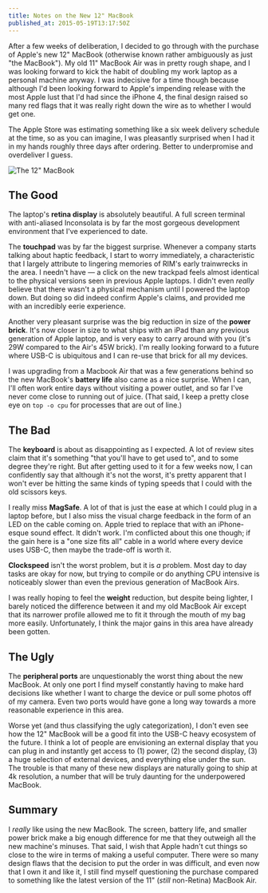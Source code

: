 ```yaml
---
title: Notes on the New 12" MacBook
published_at: 2015-05-19T13:17:50Z
---
```


After a few weeks of deliberation, I decided to go through with the purchase of Apple's new 12" MacBook (otherwise known rather ambiguously as just "the MacBook"). My old 11" MacBook Air was in pretty rough shape, and I was looking forward to kick the habit of doubling my work laptop as a personal machine anyway. I was indecisive for a time though because although I'd been looking forward to Apple's impending release with the most Apple lust that I'd had since the iPhone 4, the final design raised so many red flags that it was really right down the wire as to whether I would get one.

The Apple Store was estimating something like a six week delivery schedule at the time, so as you can imagine, I was pleasantly surprised when I had it in my hands roughly three days after ordering. Better to underpromise and overdeliver I guess.

![The 12" MacBook](/assets/macbook-12/macbook-12.jpg)

## The Good

The laptop's **retina display** is absolutely beautiful. A full screen terminal with anti-aliased Inconsolata is by far the most gorgeous development environment that I've experienced to date.

The **touchpad** was by far the biggest surprise. Whenever a company starts talking about haptic feedback, I start to worry immediately, a characteristic that I largely attribute to lingering memories of RIM's early trainwrecks in the area. I needn't have &mdash; a click on the new trackpad feels almost identical to the physical versions seen in previous Apple laptops. I didn't even _really_ believe that there wasn't a physical mechanism until I powered the laptop down. But doing so did indeed confirm Apple's claims, and provided me with an incredibly eerie experience.

Another very pleasant surprise was the big reduction in size of the **power brick**. It's now closer in size to what ships with an iPad than any previous generation of Apple laptop, and is very easy to carry around with you (it's 29W compared to the Air's 45W brick). I'm really looking forward to a future where USB-C is ubiquitous and I can re-use that brick for all my devices.

I was upgrading from a Macbook Air that was a few generations behind so the new MacBook's **battery life** also came as a nice surprise. When I can, I'll often work entire days without visiting a power outlet, and so far I've never come close to running out of juice. (That said, I keep a pretty close eye on `top -o cpu` for processes that are out of line.)

## The Bad

The **keyboard** is about as disappointing as I expected. A lot of review sites claim that it's something "that you'll have to get used to", and to some degree they're right. But after getting used to it for a few weeks now, I can confidently say that although it's not the worst, it's pretty apparent that I won't ever be hitting the same kinds of typing speeds that I could with the old scissors keys.

I really miss **MagSafe**. A lot of that is just the ease at which I could plug in a laptop before, but I also miss the visual charge feedback in the form of an LED on the cable coming on. Apple tried to replace that with an iPhone-esque sound effect. It didn't work. I'm conflicted about this one though; if the gain here is a "one size fits all" cable in a world where every device uses USB-C, then maybe the trade-off is worth it.

**Clockspeed** isn't the worst problem, but it is _a_ problem. Most day to day tasks are okay for now, but trying to compile or do anything CPU intensive is noticeably slower than even the previous generation of MacBook Airs.

I was really hoping to feel the **weight** reduction, but despite being lighter, I barely noticed the difference between it and my old MacBook Air except that its narrower profile allowed me to fit it through the mouth of my bag more easily. Unfortunately, I think the major gains in this area have already been gotten.

## The Ugly

The **peripheral ports** are unquestionably the worst thing about the new MacBook. At only one port I find myself constantly having to make hard decisions like whether I want to charge the device or pull some photos off of my camera. Even two ports would have gone a long way towards a more reasonable experience in this area.

Worse yet (and thus classifying the ugly categorization), I don't even see how the 12" MacBook will be a good fit into the USB-C heavy ecosystem of the future. I think a lot of people are envisioning an external display that you can plug in and instantly get access to (1) power, (2) the second display, (3) a huge selection of external devices, and everything else under the sun. The trouble is that many of these new displays are naturally going to ship at 4k resolution, a number that will be truly daunting for the underpowered MacBook.

## Summary

I _really_ like using the new MacBook. The screen, battery life, and smaller power brick make a big enough difference for me that they outweigh all the new machine's minuses. That said, I wish that Apple hadn't cut things so close to the wire in terms of making a useful computer. There were so many design flaws that the decision to put the order in was difficult, and even now that I own it and like it, I still find myself questioning the purchase compared to something like the latest version of the 11" (_still_ non-Retina) MacBook Air.

